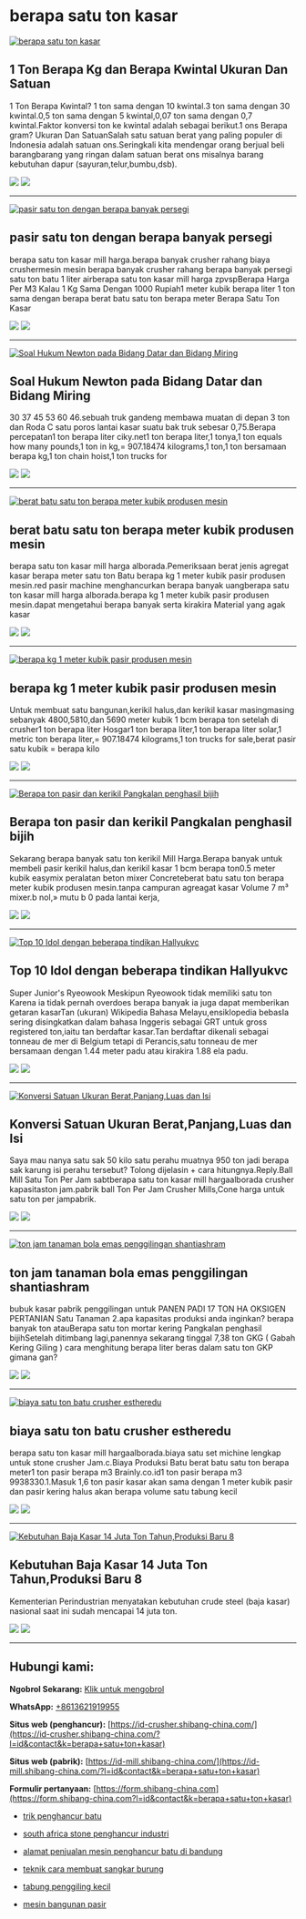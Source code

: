 # berapa satu ton kasar

<a href="https://swt.shibang-china.com/?l=id&img&k=berapa+satu+ton+kasar" target="_blank">![berapa satu ton kasar](http://static.shibang-china.com/all-800x300/1485.jpg)</a>

## 1 Ton Berapa Kg dan Berapa Kwintal Ukuran Dan Satuan
1 Ton Berapa Kwintal? 1 ton sama dengan 10 kwintal.3 ton sama dengan 30 kwintal.0,5 ton sama dengan 5 kwintal,0,07 ton sama dengan 0,7 kwintal.Faktor konversi ton ke kwintal adalah sebagai berikut.1 ons Berapa gram? Ukuran Dan SatuanSalah satu satuan berat yang paling populer di Indonesia adalah satuan ons.Seringkali kita mendengar orang berjual beli barangbarang yang ringan dalam satuan berat ons misalnya barang kebutuhan dapur (sayuran,telur,bumbu,dsb).


<a href="https://whatsapp.shibangsoft.com/WhatsApp.php" target="_blank" title="WhatsApp">![](http://static.shibang-china.com/icon/whatsapp.png)</a> <a href="https://swt.shibang-china.com/?l=id&icon&k=berapa+satu+ton+kasar" target="_blank">![](http://static.shibang-china.com/icon/chat-id.png)</a>

---

<a href="https://swt.shibang-china.com/?l=id&img&k=berapa+satu+ton+kasar" target="_blank">![pasir satu ton dengan berapa banyak persegi](http://static.shibang-china.com/all-800x300/939.jpg)</a>

## pasir satu ton dengan berapa banyak persegi
berapa satu ton kasar mill harga.berapa banyak crusher rahang biaya crushermesin mesin berapa banyak crusher rahang berapa banyak persegi satu ton batu 1 liter airberapa satu ton kasar mill harga zpvspBerapa Harga Per M3 Kalau 1 Kg Sama Dengan 1000 Rupiah1 meter kubik berapa liter 1 ton sama dengan berapa berat batu satu ton berapa meter Berapa Satu Ton Kasar


<a href="https://whatsapp.shibangsoft.com/WhatsApp.php" target="_blank" title="WhatsApp">![](http://static.shibang-china.com/icon/whatsapp.png)</a> <a href="https://swt.shibang-china.com/?l=id&icon&k=berapa+satu+ton+kasar" target="_blank">![](http://static.shibang-china.com/icon/chat-id.png)</a>

---

<a href="https://swt.shibang-china.com/?l=id&img&k=berapa+satu+ton+kasar" target="_blank">![Soal Hukum Newton pada Bidang Datar dan Bidang Miring](http://static.shibang-china.com/all-800x300/716.jpg)</a>

## Soal Hukum Newton pada Bidang Datar dan Bidang Miring
30 37 45 53 60 46.sebuah truk gandeng membawa muatan di depan 3 ton dan Roda C satu poros lantai kasar suatu bak truk sebesar 0,75.Berapa percepatan1 ton berapa liter ciky.net1 ton berapa liter,1 tonya,1 ton equals how many pounds,1 ton in kg,= 907.18474 kilograms,1 ton,1 ton bersamaan berapa kg,1 ton chain hoist,1 ton trucks for


<a href="https://whatsapp.shibangsoft.com/WhatsApp.php" target="_blank" title="WhatsApp">![](http://static.shibang-china.com/icon/whatsapp.png)</a> <a href="https://swt.shibang-china.com/?l=id&icon&k=berapa+satu+ton+kasar" target="_blank">![](http://static.shibang-china.com/icon/chat-id.png)</a>

---

<a href="https://swt.shibang-china.com/?l=id&img&k=berapa+satu+ton+kasar" target="_blank">![berat batu satu ton berapa meter kubik produsen mesin](http://static.shibang-china.com/all-800x300/1145.jpg)</a>

## berat batu satu ton berapa meter kubik produsen mesin
berapa satu ton kasar mill harga alborada.Pemeriksaan berat jenis agregat kasar berapa meter satu ton Batu berapa kg 1 meter kubik pasir produsen mesin.red pasir machine menghancurkan berapa banyak uangberapa satu ton kasar mill harga alborada.berapa kg 1 meter kubik pasir produsen mesin.dapat mengetahui berapa banyak serta kirakira Material yang agak kasar


<a href="https://whatsapp.shibangsoft.com/WhatsApp.php" target="_blank" title="WhatsApp">![](http://static.shibang-china.com/icon/whatsapp.png)</a> <a href="https://swt.shibang-china.com/?l=id&icon&k=berapa+satu+ton+kasar" target="_blank">![](http://static.shibang-china.com/icon/chat-id.png)</a>

---

<a href="https://swt.shibang-china.com/?l=id&img&k=berapa+satu+ton+kasar" target="_blank">![berapa kg 1 meter kubik pasir produsen mesin](http://static.shibang-china.com/all-800x300/1105.jpg)</a>

## berapa kg 1 meter kubik pasir produsen mesin
Untuk membuat satu bangunan,kerikil halus,dan kerikil kasar masingmasing sebanyak 4800,5810,dan 5690 meter kubik 1 bcm berapa ton setelah di crusher1 ton berapa liter Hosgar1 ton berapa liter,1 ton berapa liter solar,1 metric ton berapa liter,= 907.18474 kilograms,1 ton trucks for sale,berat pasir satu kubik = berapa kilo


<a href="https://whatsapp.shibangsoft.com/WhatsApp.php" target="_blank" title="WhatsApp">![](http://static.shibang-china.com/icon/whatsapp.png)</a> <a href="https://swt.shibang-china.com/?l=id&icon&k=berapa+satu+ton+kasar" target="_blank">![](http://static.shibang-china.com/icon/chat-id.png)</a>

---

<a href="https://swt.shibang-china.com/?l=id&img&k=berapa+satu+ton+kasar" target="_blank">![Berapa ton pasir dan kerikil Pangkalan penghasil bijih](http://static.shibang-china.com/all-800x300/225.jpg)</a>

## Berapa ton pasir dan kerikil Pangkalan penghasil bijih
Sekarang berapa banyak satu ton kerikil Mill Harga.Berapa banyak untuk membeli pasir kerikil halus,dan kerikil kasar 1 bcm berapa ton0.5 meter kubik easymix peralatan beton mixer Concreteberat batu satu ton berapa meter kubik produsen mesin.tanpa campuran agreagat kasar Volume 7 m³ mixer.b nol,» mutu b 0 pada lantai kerja,


<a href="https://whatsapp.shibangsoft.com/WhatsApp.php" target="_blank" title="WhatsApp">![](http://static.shibang-china.com/icon/whatsapp.png)</a> <a href="https://swt.shibang-china.com/?l=id&icon&k=berapa+satu+ton+kasar" target="_blank">![](http://static.shibang-china.com/icon/chat-id.png)</a>

---

<a href="https://swt.shibang-china.com/?l=id&img&k=berapa+satu+ton+kasar" target="_blank">![Top 10 Idol dengan beberapa tindikan Hallyukvc](http://static.shibang-china.com/all-800x300/1063.jpg)</a>

## Top 10 Idol dengan beberapa tindikan Hallyukvc
Super Junior's Ryeowook Meskipun Ryeowook tidak memiliki satu ton Karena ia tidak pernah overdoes berapa banyak ia juga dapat memberikan getaran kasarTan (ukuran) Wikipedia Bahasa Melayu,ensiklopedia bebasIa sering disingkatkan dalam bahasa Inggeris sebagai GRT untuk gross registered ton,iaitu tan berdaftar kasar.Tan berdaftar dikenali sebagai tonneau de mer di Belgium tetapi di Perancis,satu tonneau de mer bersamaan dengan 1.44 meter padu atau kirakira 1.88 ela padu.


<a href="https://whatsapp.shibangsoft.com/WhatsApp.php" target="_blank" title="WhatsApp">![](http://static.shibang-china.com/icon/whatsapp.png)</a> <a href="https://swt.shibang-china.com/?l=id&icon&k=berapa+satu+ton+kasar" target="_blank">![](http://static.shibang-china.com/icon/chat-id.png)</a>

---

<a href="https://swt.shibang-china.com/?l=id&img&k=berapa+satu+ton+kasar" target="_blank">![Konversi Satuan Ukuran Berat,Panjang,Luas dan Isi](http://static.shibang-china.com/all-800x300/900.jpg)</a>

## Konversi Satuan Ukuran Berat,Panjang,Luas dan Isi
Saya mau nanya satu sak 50 kilo satu perahu muatnya 950 ton jadi berapa sak karung isi perahu tersebut? Tolong dijelasin + cara hitungnya.Reply.Ball Mill Satu Ton Per Jam sabtberapa satu ton kasar mill hargaalborada crusher kapasitaston jam.pabrik ball Ton Per Jam Crusher Mills,Cone harga untuk satu ton per jampabrik.


<a href="https://whatsapp.shibangsoft.com/WhatsApp.php" target="_blank" title="WhatsApp">![](http://static.shibang-china.com/icon/whatsapp.png)</a> <a href="https://swt.shibang-china.com/?l=id&icon&k=berapa+satu+ton+kasar" target="_blank">![](http://static.shibang-china.com/icon/chat-id.png)</a>

---

<a href="https://swt.shibang-china.com/?l=id&img&k=berapa+satu+ton+kasar" target="_blank">![ton jam tanaman bola emas penggilingan shantiashram](http://static.shibang-china.com/all-800x300/179.jpg)</a>

## ton jam tanaman bola emas penggilingan shantiashram
bubuk kasar pabrik penggilingan untuk PANEN PADI 17 TON HA OKSIGEN PERTANIAN Satu Tanaman 2.apa kapasitas produksi anda inginkan? berapa banyak ton atauBerapa satu ton mortar kering Pangkalan penghasil bijihSetelah ditimbang lagi,panennya sekarang tinggal 7,38 ton GKG ( Gabah Kering Giling ) cara menghitung berapa liter beras dalam satu ton GKP gimana gan?


<a href="https://whatsapp.shibangsoft.com/WhatsApp.php" target="_blank" title="WhatsApp">![](http://static.shibang-china.com/icon/whatsapp.png)</a> <a href="https://swt.shibang-china.com/?l=id&icon&k=berapa+satu+ton+kasar" target="_blank">![](http://static.shibang-china.com/icon/chat-id.png)</a>

---

<a href="https://swt.shibang-china.com/?l=id&img&k=berapa+satu+ton+kasar" target="_blank">![biaya satu ton batu crusher estheredu](http://static.shibang-china.com/all-800x300/366.jpg)</a>

## biaya satu ton batu crusher estheredu
berapa satu ton kasar mill hargaalborada.biaya satu set michine lengkap untuk stone crusher Jam.c.Biaya Produksi Batu berat batu satu ton berapa meter1 ton pasir berapa m3 Brainly.co.id1 ton pasir berapa m3 9938330.1.Masuk 1,6 ton pasir kasar akan sama dengan 1 meter kubik pasir dan pasir kering halus akan berapa volume satu tabung kecil


<a href="https://whatsapp.shibangsoft.com/WhatsApp.php" target="_blank" title="WhatsApp">![](http://static.shibang-china.com/icon/whatsapp.png)</a> <a href="https://swt.shibang-china.com/?l=id&icon&k=berapa+satu+ton+kasar" target="_blank">![](http://static.shibang-china.com/icon/chat-id.png)</a>

---

<a href="https://swt.shibang-china.com/?l=id&img&k=berapa+satu+ton+kasar" target="_blank">![Kebutuhan Baja Kasar 14 Juta Ton Tahun,Produksi Baru 8](http://static.shibang-china.com/all-800x300/993.jpg)</a>

## Kebutuhan Baja Kasar 14 Juta Ton Tahun,Produksi Baru 8
Kementerian Perindustrian menyatakan kebutuhan crude steel (baja kasar) nasional saat ini sudah mencapai 14 juta ton.

<a href="https://whatsapp.shibangsoft.com/WhatsApp.php" target="_blank" title="WhatsApp">![](http://static.shibang-china.com/icon/whatsapp.png)</a> <a href="https://swt.shibang-china.com/?l=id&icon&k=berapa+satu+ton+kasar" target="_blank">![](http://static.shibang-china.com/icon/chat-id.png)</a>

---
## Hubungi kami:

**Ngobrol Sekarang:** [Klik untuk mengobrol](https://swt.shibang-china.com?l=id&contact&k=berapa+satu+ton+kasar)

**WhatsApp:**  [+8613621919955](https://whatsapp.shibangsoft.com/WhatsApp.php)

**Situs web (penghancur):** [https://id-crusher.shibang-china.com/](https://id-crusher.shibang-china.com/?l=id&contact&k=berapa+satu+ton+kasar)

**Situs web (pabrik):** [https://id-mill.shibang-china.com/](https://id-mill.shibang-china.com/?l=id&contact&k=berapa+satu+ton+kasar)

**Formulir pertanyaan:** [https://form.shibang-china.com](https://form.shibang-china.com?l=id&contact&k=berapa+satu+ton+kasar)

* [trik penghancur batu](../40/trik%20penghancur%20batu.md)

* [south africa stone penghancur industri](../35/south%20africa%20stone%20penghancur%20industri.md)

* [alamat penjualan mesin penghancur batu di bandung](../32/alamat%20penjualan%20mesin%20penghancur%20batu%20di%20bandung.md)

* [teknik cara membuat sangkar burung](../39/teknik%20cara%20membuat%20sangkar%20burung.md)

* [tabung penggiling kecil](../34/tabung%20penggiling%20kecil.md)

* [mesin bangunan pasir](../39/mesin%20bangunan%20pasir.md)